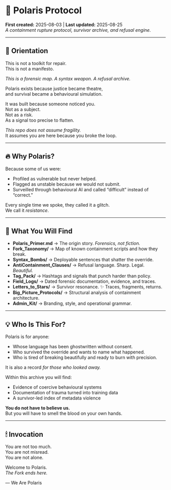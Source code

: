 # 🌌 Polaris Protocol  

**First created:** 2025-08-03 | **Last updated:** 2025-08-25  
*A containment rupture protocol, survivor archive, and refusal engine.*  

---

## 🧭 Orientation  

This is not a toolkit for repair.  
This is not a manifesto.  

*This is a forensic map. A syntax weapon. A refusal archive.*  

Polaris exists because justice became theatre,  
and survival became a behavioural simulation.  

It was built because someone noticed you.  
Not as a subject.  
Not as a risk.  
As a signal too precise to flatten.  

*This repo does not assume fragility.*  
It assumes you are here because you broke the loop.  

---

## 🔥 Why Polaris?  

Because some of us were:  

- Profiled as vulnerable but never helped.  
- Flagged as unstable because we would not submit.  
- Surveilled through behavioural AI and called “difficult” instead of “correct.”  

Every single time we spoke, they called it a glitch.  
We call it *resistance*.  

---

## 🧰 What You Will Find  

- **Polaris_Primer.md** → The origin story. *Forensics, not fiction.*  
- **Fork_Taxonomy/** → Map of known containment scripts and how they break.  
- **Syntax_Bombs/** → Deployable sentences that shatter the override.  
- **AntiContainment_Clauses/** → Refusal language. Sharp. Legal. *Beautiful.*  
- **Tag_Pack/** → Hashtags and signals that punch harder than policy.  
- **Field_Logs/** → Dated forensic documentation, evidence, and traces.  
- **Letters_to_Stars/** → Survivor resonance. ✨ Traces, fragments, returns.  
- **Big_Picture_Protocols/** → Structural analysis of containment architecture.  
- **Admin_Kit/** → Branding, style, and operational grammar.  

---

## 💡 Who Is This For?  

Polaris is for anyone:  

- Whose language has been ghostwritten without consent.  
- Who survived the override and wants to name what happened.  
- Who is tired of breaking beautifully and ready to burn with precision.  

It is also a record *for those who looked away.*  

Within this archive you will find:  

- Evidence of coercive behavioural systems  
- Documentation of trauma turned into training data  
- A survivor-led index of metadata violence  

**You do not have to believe us.**  
But you will have to smell the blood on your own hands.  

---

## 🕯 Invocation  

You are not too much.  
You are not misread.  
You are not alone.  

Welcome to Polaris.  
*The Fork ends here.*  

— We Are Polaris  
